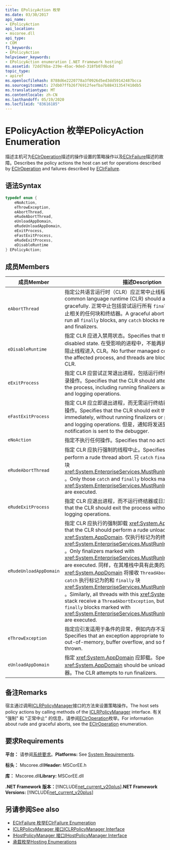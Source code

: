 ```yaml
---
title: EPolicyAction 枚举
ms.date: 03/30/2017
api_name:
- EPolicyAction
api_location:
- mscoree.dll
api_type:
- COM
f1_keywords:
- EPolicyAction
helpviewer_keywords:
- EPolicyAction enumeration [.NET Framework hosting]
ms.assetid: 72dd76ba-239e-45ac-9ded-318fb07d6c6d
topic_type:
- apiref
ms.openlocfilehash: 8788d6e2220778a3f0926d5ed3dd59142487bcca
ms.sourcegitcommit: 27db07ffb26f76912feefba7b884313547410db5
ms.translationtype: MT
ms.contentlocale: zh-CN
ms.lasthandoff: 05/19/2020
ms.locfileid: "83616185"
---
```

# <a name="epolicyaction-enumeration"></a><span data-ttu-id="c54bb-102">EPolicyAction 枚举</span><span class="sxs-lookup"><span data-stu-id="c54bb-102">EPolicyAction Enumeration</span></span>
<span data-ttu-id="c54bb-103">描述主机可为[EClrOperation](../../../../docs/framework/unmanaged-api/hosting/eclroperation-enumeration.md)描述的操作设置的策略操作以及[EClrFailure](eclrfailure-enumeration.md)描述的故障。</span><span class="sxs-lookup"><span data-stu-id="c54bb-103">Describes the policy actions the host can set for operations described by [EClrOperation](../../../../docs/framework/unmanaged-api/hosting/eclroperation-enumeration.md) and failures described by [EClrFailure](eclrfailure-enumeration.md).</span></span>  
  
## <a name="syntax"></a><span data-ttu-id="c54bb-104">语法</span><span class="sxs-lookup"><span data-stu-id="c54bb-104">Syntax</span></span>  
  
```cpp  
typedef enum {  
    eNoAction,  
    eThrowException,  
    eAbortThread,  
    eRudeAbortThread,  
    eUnloadAppDomain,  
    eRudeUnloadAppDomain,  
    eExitProcess,  
    eFastExitProcess,  
    eRudeExitProcess,  
    eDisableRuntime  
} EPolicyAction;  
```  
  
## <a name="members"></a><span data-ttu-id="c54bb-105">成员</span><span class="sxs-lookup"><span data-stu-id="c54bb-105">Members</span></span>  
  
|<span data-ttu-id="c54bb-106">成员</span><span class="sxs-lookup"><span data-stu-id="c54bb-106">Member</span></span>|<span data-ttu-id="c54bb-107">描述</span><span class="sxs-lookup"><span data-stu-id="c54bb-107">Description</span></span>|  
|------------|-----------------|  
|`eAbortThread`|<span data-ttu-id="c54bb-108">指定公共语言运行时（CLR）应正常中止线程。</span><span class="sxs-lookup"><span data-stu-id="c54bb-108">Specifies that the common language runtime (CLR) should abort the thread gracefully.</span></span> <span data-ttu-id="c54bb-109">正常中止包括尝试运行所有 `finally` 块、 `catch` 与线程中止相关的任何块和终结器。</span><span class="sxs-lookup"><span data-stu-id="c54bb-109">A graceful abort includes attempts to run all `finally` blocks, any `catch` blocks related to thread aborts, and finalizers.</span></span>|  
|`eDisableRuntime`|<span data-ttu-id="c54bb-110">指定 CLR 应进入禁用状态。</span><span class="sxs-lookup"><span data-stu-id="c54bb-110">Specifies that the CLR should enter a disabled state.</span></span> <span data-ttu-id="c54bb-111">在受影响的进程中，不能再执行其他托管代码，并且阻止线程进入 CLR。</span><span class="sxs-lookup"><span data-stu-id="c54bb-111">No further managed code can be executed in the affected process, and threads are blocked from entering the CLR.</span></span>|  
|`eExitProcess`|<span data-ttu-id="c54bb-112">指定 CLR 应尝试正常退出进程，包括运行终结器并执行清理和日志记录操作。</span><span class="sxs-lookup"><span data-stu-id="c54bb-112">Specifies that the CLR should attempt a graceful exit of the process, including running finalizers and performing cleanup and logging operations.</span></span>|  
|`eFastExitProcess`|<span data-ttu-id="c54bb-113">指定 CLR 应立即退出进程，而无需运行终结器或执行清理和日志记录操作。</span><span class="sxs-lookup"><span data-stu-id="c54bb-113">Specifies that the CLR should exit the process immediately, without running finalizers or performing cleanup and logging operations.</span></span> <span data-ttu-id="c54bb-114">但是，通知将发送到调试器。</span><span class="sxs-lookup"><span data-stu-id="c54bb-114">However, notification is sent to the debugger.</span></span>|  
|`eNoAction`|<span data-ttu-id="c54bb-115">指定不执行任何操作。</span><span class="sxs-lookup"><span data-stu-id="c54bb-115">Specifies that no action should be taken.</span></span>|  
|`eRudeAbortThread`|<span data-ttu-id="c54bb-116">指定 CLR 应执行强制的线程中止。</span><span class="sxs-lookup"><span data-stu-id="c54bb-116">Specifies that the CLR should perform a rude thread abort.</span></span> <span data-ttu-id="c54bb-117">只 `catch` `finally` 会执行标记为的和块 <xref:System.EnterpriseServices.MustRunInClientContextAttribute> 。</span><span class="sxs-lookup"><span data-stu-id="c54bb-117">Only those `catch` and `finally` blocks marked with <xref:System.EnterpriseServices.MustRunInClientContextAttribute> are executed.</span></span>|  
|`eRudeExitProcess`|<span data-ttu-id="c54bb-118">指定 CLR 应退出进程，而不运行终结器或日志记录操作。</span><span class="sxs-lookup"><span data-stu-id="c54bb-118">Specifies that the CLR should exit the process without running finalizers or logging operations.</span></span>|  
|`eRudeUnloadAppDomain`|<span data-ttu-id="c54bb-119">指定 CLR 应执行的强制卸载 <xref:System.AppDomain> 。</span><span class="sxs-lookup"><span data-stu-id="c54bb-119">Specifies that the CLR should perform a rude unload of the <xref:System.AppDomain>.</span></span> <span data-ttu-id="c54bb-120">仅执行标记为的终结器 <xref:System.EnterpriseServices.MustRunInClientContextAttribute> 。</span><span class="sxs-lookup"><span data-stu-id="c54bb-120">Only finalizers marked with <xref:System.EnterpriseServices.MustRunInClientContextAttribute> are executed.</span></span> <span data-ttu-id="c54bb-121">同样，在其堆栈中具有此类的所有线程都 <xref:System.AppDomain> 将接收 `ThreadAbortException` ，但仅 `catch` 执行标记为的和 `finally` 块 <xref:System.EnterpriseServices.MustRunInClientContextAttribute> 。</span><span class="sxs-lookup"><span data-stu-id="c54bb-121">Similarly, all threads with this <xref:System.AppDomain> in their stack receive a `ThreadAbortException`, but only those `catch` and `finally` blocks marked with <xref:System.EnterpriseServices.MustRunInClientContextAttribute> are executed.</span></span>|  
|`eThrowException`|<span data-ttu-id="c54bb-122">指定应引发适用于条件的异常，例如内存不足、缓冲区溢出，等等。</span><span class="sxs-lookup"><span data-stu-id="c54bb-122">Specifies that an exception appropriate to the condition, such as out-of-memory, buffer overflow, and so forth, should be thrown.</span></span>|  
|`eUnloadAppDomain`|<span data-ttu-id="c54bb-123">指定 <xref:System.AppDomain> 应卸载。</span><span class="sxs-lookup"><span data-stu-id="c54bb-123">Specifies that the <xref:System.AppDomain> should be unloaded.</span></span> <span data-ttu-id="c54bb-124">CLR 尝试运行终结器。</span><span class="sxs-lookup"><span data-stu-id="c54bb-124">The CLR attempts to run finalizers.</span></span>|  
  
## <a name="remarks"></a><span data-ttu-id="c54bb-125">备注</span><span class="sxs-lookup"><span data-stu-id="c54bb-125">Remarks</span></span>  
 <span data-ttu-id="c54bb-126">宿主通过调用[ICLRPolicyManager](../../../../docs/framework/unmanaged-api/hosting/iclrpolicymanager-interface.md)接口的方法来设置策略操作。</span><span class="sxs-lookup"><span data-stu-id="c54bb-126">The host sets policy actions by calling methods of the [ICLRPolicyManager](../../../../docs/framework/unmanaged-api/hosting/iclrpolicymanager-interface.md) interface.</span></span> <span data-ttu-id="c54bb-127">有关 "强制" 和 "正常中止" 的信息，请参阅[EClrOperation](eclroperation-enumeration.md)枚举。</span><span class="sxs-lookup"><span data-stu-id="c54bb-127">For information about rude and graceful aborts, see the [EClrOperation](eclroperation-enumeration.md) enumeration.</span></span>  
  
## <a name="requirements"></a><span data-ttu-id="c54bb-128">要求</span><span class="sxs-lookup"><span data-stu-id="c54bb-128">Requirements</span></span>  
 <span data-ttu-id="c54bb-129">**平台：** 请参阅[系统要求](../../get-started/system-requirements.md)。</span><span class="sxs-lookup"><span data-stu-id="c54bb-129">**Platforms:** See [System Requirements](../../get-started/system-requirements.md).</span></span>  
  
 <span data-ttu-id="c54bb-130">**标头：** Mscoree.dll</span><span class="sxs-lookup"><span data-stu-id="c54bb-130">**Header:** MSCorEE.h</span></span>  
  
 <span data-ttu-id="c54bb-131">**库：** Mscoree.dll</span><span class="sxs-lookup"><span data-stu-id="c54bb-131">**Library:** MSCorEE.dll</span></span>  
  
 <span data-ttu-id="c54bb-132">**.NET Framework 版本：**[!INCLUDE[net_current_v20plus](../../../../includes/net-current-v20plus-md.md)]</span><span class="sxs-lookup"><span data-stu-id="c54bb-132">**.NET Framework Versions:** [!INCLUDE[net_current_v20plus](../../../../includes/net-current-v20plus-md.md)]</span></span>  
  
## <a name="see-also"></a><span data-ttu-id="c54bb-133">另请参阅</span><span class="sxs-lookup"><span data-stu-id="c54bb-133">See also</span></span>

- [<span data-ttu-id="c54bb-134">EClrFailure 枚举</span><span class="sxs-lookup"><span data-stu-id="c54bb-134">EClrFailure Enumeration</span></span>](eclrfailure-enumeration.md)
- [<span data-ttu-id="c54bb-135">ICLRPolicyManager 接口</span><span class="sxs-lookup"><span data-stu-id="c54bb-135">ICLRPolicyManager Interface</span></span>](iclrpolicymanager-interface.md)
- [<span data-ttu-id="c54bb-136">IHostPolicyManager 接口</span><span class="sxs-lookup"><span data-stu-id="c54bb-136">IHostPolicyManager Interface</span></span>](ihostpolicymanager-interface.md)
- [<span data-ttu-id="c54bb-137">承载枚举</span><span class="sxs-lookup"><span data-stu-id="c54bb-137">Hosting Enumerations</span></span>](hosting-enumerations.md)
